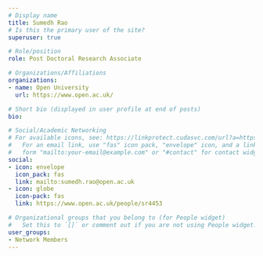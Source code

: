 ```yaml
---
# Display name
title: Sumedh Rao
# Is this the primary user of the site?
superuser: true

# Role/position
role: Post Doctoral Research Associate

# Organizations/Affiliations
organizations:
- name: Open University
  url: https://www.open.ac.uk/

# Short bio (displayed in user profile at end of posts)
bio: 

# Social/Academic Networking
# For available icons, see: https://linkprotect.cudasvc.com/url?a=https%3a%2f%2fsourcethemes.com%2facademic%2fdocs%2fpage-builder%2f%23icons&c=E,1,03Q55I8O6D-V-MsaI5i3Th7UvGHpRVj6l4dANOBXiQaBRckWF-Uxi40d1B8mh5T88rS8FWL6R2UVO5-e4mDAmzVU5C2FJcU0kEkb6Qi2tyc,&typo=1
#   For an email link, use "fas" icon pack, "envelope" icon, and a link in the
#   form "mailto:your-email@example.com" or "#contact" for contact widget.
social:
- icon: envelope
  icon_pack: fas
  link: mailto:sumedh.rao@open.ac.uk
- icon: globe
  icon-pack: fas
  link: https://www.open.ac.uk/people/sr4453

# Organizational groups that you belong to (for People widget)
#   Set this to `[]` or comment out if you are not using People widget.
user_groups:
- Network Members
---
```


